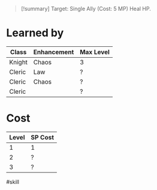 >[!summary]
>Target: Single Ally (Cost: 5 MP)
>Heal HP.
# Learned by
| Class  | Enhancement | Max Level |
| ------ | ----------- | --------- |
| Knight | Chaos       | 3         |
| Cleric | Law         | ?         |
| Cleric | Chaos       | ?         |
| Cleric |             | ?         |
# Cost
| Level | SP Cost |
| ----- | ------- |
| 1     | 1       |
| 2     | ?       |
| 3     | ?       |

#skill 